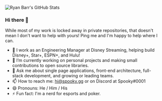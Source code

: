 ![Ryan Barr's GitHub Stats](https://github-readme-stats.vercel.app/api?username=ryanbarr&title_color=00ccff&icon_color=00ccff&text_color=eee&bg_color=333)

### Hi there 👋

While most of my work is locked away in private repositories, that doesn't mean I don't want to help with yours! Ping me and I'm happy to help where I can.

- 💼 I work as an Engineering Manager at Disney Streaming, helping build Disney+, Star+, ESPN+, and Hulu!
- 🔭 I’m currently working on personal projects and making small contributions to open source libraries.
- 💬 Ask me about single page applications, front-end architecture, full-stack development, and growing or leading teams.
- 📫 How to reach me: hi@spooky.gg or on Discord at Spooky#0001
- 😄 Pronouns: He / Him / His
- ⚡ Fun fact: I'm a nerd for esports and poker.

<!--
**ryanbarr/ryanbarr** is a ✨ _special_ ✨ repository because its `README.md` (this file) appears on your GitHub profile.

Here are some ideas to get you started:

- 🔭 I’m currently working on ...
- 🌱 I’m currently learning ...
- 👯 I’m looking to collaborate on ...
- 🤔 I’m looking for help with ...
- 💬 Ask me about ...
- 📫 How to reach me: ...
- 😄 Pronouns: ...
- ⚡ Fun fact: ...
-->
